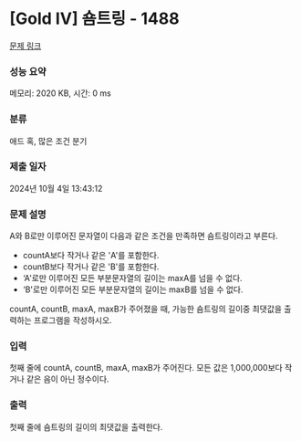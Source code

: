 # [Gold IV] 숌트링 - 1488 

[문제 링크](https://www.acmicpc.net/problem/1488) 

### 성능 요약

메모리: 2020 KB, 시간: 0 ms

### 분류

애드 혹, 많은 조건 분기

### 제출 일자

2024년 10월 4일 13:43:12

### 문제 설명

<p>A와 B로만 이루어진 문자열이 다음과 같은 조건을 만족하면 숌트링이라고 부른다.</p>

<ul>
	<li>countA보다 작거나 같은 'A'를 포함한다.</li>
	<li>countB보다 작거나 같은 'B'를 포함한다.</li>
	<li>‘A'로만 이루어진 모든 부분문자열의 길이는 maxA를 넘을 수 없다.</li>
	<li>‘B'로만 이루어진 모든 부분문자열의 길이는 maxB를 넘을 수 없다.</li>
</ul>

<p>countA, countB, maxA, maxB가 주어졌을 때, 가능한 숌트링의 길이중 최댓값을 출력하는 프로그램을 작성하시오.</p>

### 입력 

 <p>첫째 줄에 countA, countB, maxA, maxB가 주어진다. 모든 값은 1,000,000보다 작거나 같은 음이 아닌 정수이다.</p>

### 출력 

 <p>첫째 줄에 숌트링의 길이의 최댓값을 출력한다.</p>

